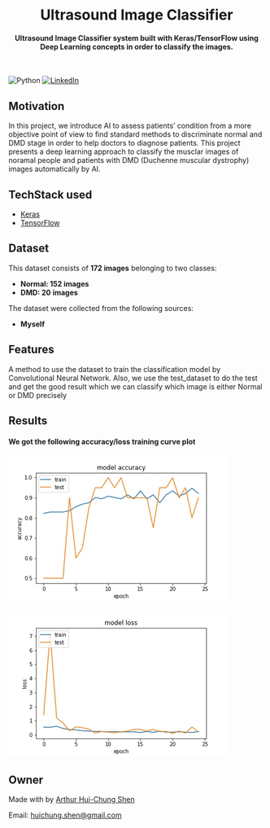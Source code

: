 
<h1 align="center">Ultrasound Image Classifier</h1>


<div align= "center">
  <h4>Ultrasound Image Classifier system built with  Keras/TensorFlow using Deep Learning concepts in order to classify the images.</h4>
  
</div>
&nbsp;&nbsp;&nbsp;&nbsp;&nbsp;&nbsp;&nbsp;&nbsp;&nbsp;&nbsp;&nbsp;&nbsp;&nbsp;&nbsp;&nbsp;&nbsp;&nbsp;&nbsp;&nbsp;&nbsp;&nbsp;&nbsp;&nbsp;&nbsp;&nbsp;&nbsp;&nbsp;&nbsp;&nbsp;&nbsp;

![Python](https://img.shields.io/badge/python-v3.6+-blue.svg)
[![LinkedIn](https://img.shields.io/badge/-LinkedIn-black.svg?style=flat-square&logo=linkedin&colorB=555)](https://www.linkedin.com/in/arthur-hui-chung-shen-b58961170)



</div>

## Motivation
In this project, we introduce AI to assess patients’ condition from a more objective point of view to find standard methods to discriminate normal and DMD stage in order to help doctors to diagnose patients. This project presents a deep learning approach to classify the musclar images of noramal people and patients with DMD (Duchenne muscular dystrophy) images automatically by AI. 

 



## TechStack used


- [Keras](https://keras.io/)
- [TensorFlow](https://www.tensorflow.org/)


##  Dataset


This dataset consists of __172 images__ belonging to two classes:
*	__Normal: 152 images__
*	__DMD: 20 images__

The dataset were collected from the following sources:

* __Myself__ 




## Features
A method to use the dataset to train the classification model by Convolutional Neural Network. Also, we use the test_dataset to do the test and get the good result which we can classify which image is either Normal or DMD precisely

## Results

#### We got the following accuracy/loss training curve plot
![](https://github.com/ArthurShen8118/Ultrasound_Image_Classify/blob/main/Readme_images/1%20(1).jpg)

![](https://github.com/ArthurShen8118/Ultrasound_Image_Classify/blob/main/Readme_images/2%20(1).jpg)
## Owner
Made with by [Arthur Hui-Chung Shen](https://github.com/ArthurShen8118)

Email: huichung.shen@gmail.com

